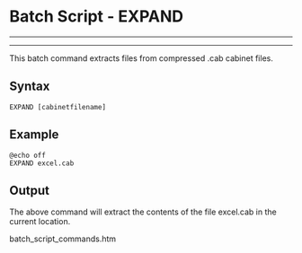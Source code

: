 # Batch Script - EXPAND

---



---

This batch command extracts files from compressed .cab cabinet files.

## Syntax

```
EXPAND [cabinetfilename]
```

## Example

```
@echo off 
EXPAND excel.cab
```

## Output

The above command will extract the contents of the file excel.cab in the current location.

batch\_script\_commands.htm

